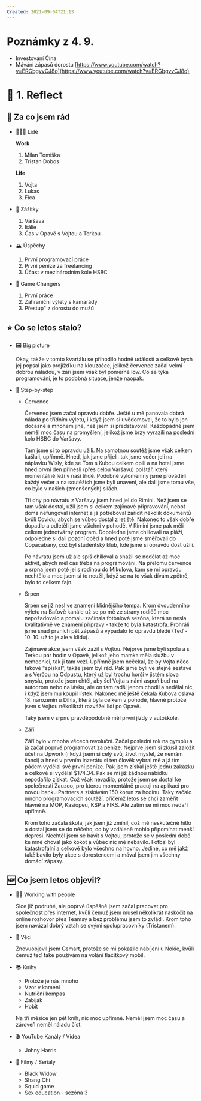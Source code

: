 ```yaml
---
Created: 2021-09-04T21:13
---
```

# Poznámky z 4. 9.
- Investování Čína
- Mávání zápasů dorostu
[https://www.youtube.com/watch?v=ERGbgvvCJ8o](https://www.youtube.com/watch?v=ERGbgvvCJ8o)
# 🤔 1. Reflect
## 🥰 Za co jsem rád
- 🧑‍🤝‍🧑 Lidé
    
    **Work**
    
    1. Milan Tomíška
    2. Tristan Dobos
    
    **Life**
    
    1. Vojta
    2. Lukas
    3. Fica
- 🕺 Zážitky
    1. Varšava
    2. Itálie
    3. Čas v Opavě s Vojtou a Terkou
- 🏔 Úspěchy
    1. První programovací práce
    2. První peníze za freelancing
    3. Účast v mezinárodním kole HSBC
- 🧠 Game Changers
    1. První práce
    2. Zahraniční výlety s kamarády
    3. Přestup" z dorostu do mužů
## ⭐ Co se letos stalo?
- 🖼️ Big picture
    
    Okay, takže v tomto kvartálu se přihodilo hodně událostí a celkově bych jej popsal jako projížďku na klouzačce, jelikož červenec začal velmi dobrou náladou, v září jsem však byl poměrně low. Co se týká programování, je to podobná situace, jenže naopak.
    
- 🦶 Step-by-step
    - Červenec
        
        Červenec jsem začal opravdu dobře. Ještě u mě panovala dobrá nálada po třídním výletu, i když jsem si uvědomoval, že to bylo jen dočasné a mnohem jiné, než jsem si představoval. Každopádně jsem neměl moc času na promyšlení, jelikož jsme brzy vyrazili na poslední kolo HSBC do Varšavy.
        
        Tam jsme si to opravdu užili. Na samotnou soutěž jsme však celkem kašlali, upřímně. Hned, jak jsme přijeli, tak jsme večer jeli na náplavku Wisly, kde se Tom s Kubou celkem opili a na hotel jsme hned první den přinesli (přes celou Varšavu) polštář, který momentálně leží v naší třídě. Podobné vylomeniny jsme prováděli každý večer a na soutěžích jsme byli unavení, ale dali jsme tomu vše, co bylo v naších (zmenšených) silách.
        
        Tři dny po návratu z Varšavy jsem hned jel do Rimini. Než jsem se tam však dostal, užil jsem si celkem zajímavé připravování, neboť doma nefungoval internet a já potřeboval zařídit několik dokumentů kvůli Covidu, abych se vůbec dostal z letiště. Nakonec to však dobře dopadlo a odletěli jsme všichni v pohodě. V Rimini jsme pak měli celkem jednotvárný program. Dopoledne jsme chillovali na pláži, odpoledne si dali pozdní oběd a hned poté jsme směřovali do Copacabany, což byl studentský klub, kde jsme si opravdu dost užili.
        
        Po návratu jsem už ale spíš chilloval a snažil se nedělat až moc aktivit, abych měl čas třeba na programování. Na přelomu července a srpna jsem poté jel s rodinou do Mikulova, kam se mi opravdu nechtělo a moc jsem si to neužil, když se na to však dívám zpětně, bylo to celkem fajn.
        
    - Srpen
        
        Srpen se již nesl ve znamení klidnějšího tempa. Krom dvoudenního výletu na Baťově kanále už se po mě ze strany rodičů moc nepožadovalo a pomalu začínala fotbalová sezóna, která se nesla kvalitativně ve znamení přípravy - takže to byla katastrofa. Prohráli jsme snad prvních pět zápasů a vypadalo to opravdu bledě (Teď - 10. 10. už to je ale v klidu).
        
        Zajímavé akce jsem však zažil s Vojtou. Nejprve jsme byli spolu a s Terkou pár hodin v Opavě, jelikož jeho mamka měla službu v nemocnici, tak ji tam vezl. Upřímně jsem nečekal, že by Vojta něco takové "spískal", takže jsem byl rád. Pak jsme byli ve stejné sestavě a s Verčou na Odpustu, který už byl trochu horší v jistém slova smyslu, protože jsem chtěl, aby šel Vojta s námi aspoň buď na autodrom nebo na lávku, ale on tam radši jenom chodil a nedělal nic, i když jsem mu koupil lístek. Nakonec mě ještě čekala Kubova oslava 18. narozenin u Dihla, která byla celkem v pohodě, hlavně protože jsem s Vojtou několikrát rozvážel lidi po Opavě.
        
        Taky jsem v srpnu pravděpodobně měl první jízdy v autoškole.
        
    - Září
        
        Září bylo v mnoha věcech revoluční. Začal poslední rok na gymplu a já začal poprvé programovat za peníze. Nejprve jsem si zkusil založit účet na Upwork (i když jsem si celý svůj život myslel, že nemám šanci) a hned v prvním inzerátu si ten člověk vybral mě a já tím pádem vydělal své první peníze. Pak jsem získal ještě jednu zakázku a celkově si vydělal $174.34. Pak se mi již žádnou nabídku nepodařilo získat. Což však nevadilo, protože jsem se dostal ke společnosti Zauzoo, pro kterou momentálně pracuji na aplikaci pro novou banku Partners a získávám 150 korun za hodinu. Taky začalo mnoho programovacích soutěží, přičemž letos se chci zaměřit hlavně na MOP, Kasiopeu, KSP a FIKS. Ale zatím se mi moc nedaří upřímně.
        
        Krom toho začala škola, jak jsem již zmínil, což mě neskutečně hitlo a dostal jsem se do něčeho, co by vzdáleně mohlo připomínat menší depresi. Nechtěl jsem se bavit s Vojtou, protože se v poslední době ke mně choval jako kokot a vůbec nic mě nebavilo. Fotbal byl katastrofální a celkově bylo všechno na hovno. Jediné, co mě jakž takž bavilo byly akce s dorostencemi a mával jsem jim všechny domácí zápasy.
        
## 🆕 Co jsem letos objevil?
- 🙋‍♀️ Working with people
    
    Sice již podruhé, ale poprvé úspěšně jsem začal pracovat pro společnost přes internet, kvůli čemuž jsem musel několikrát naskočit na online rozhovor přes Teamsy a bez problému jsem to zvládl. Krom toho jsem navázal dobrý vztah se svými spolupracovníky (Tristanem).
    
- 🧸 Věci
    
    Znovuobjevil jsem Gsmart, protože se mi pokazilo nabíjení u Nokie, kvůli čemuž teď také používám na volání tlačítkový mobil.
    
- 📚 Knihy
    
    - Protože je nás mnoho
    - Vzor v kameni
    - Nutriční kompas
    - Zabiják
    - Hobit
    
    Na tři měsíce jen pět knih, nic moc upřímně. Neměl jsem moc času a zároveň neměl náladu číst.
    
- 🎬 YouTube Kanály / Videa
    - Johny Harris
- 🎥 Filmy / Seriály
    - Black Widow
    - Shang Chi
    - Squid game
    - Sex education - sezóna 3